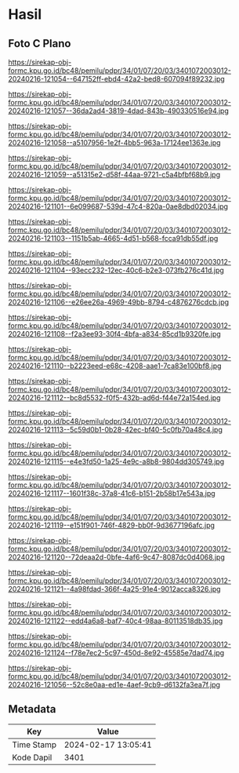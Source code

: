 # Hasil

## Foto C Plano

https://sirekap-obj-formc.kpu.go.id/bc48/pemilu/pdpr/34/01/07/20/03/3401072003012-20240216-121054--647152ff-ebd4-42a2-bed8-607094f89232.jpg

https://sirekap-obj-formc.kpu.go.id/bc48/pemilu/pdpr/34/01/07/20/03/3401072003012-20240216-121057--36da2ad4-3819-4dad-843b-490330516e94.jpg

https://sirekap-obj-formc.kpu.go.id/bc48/pemilu/pdpr/34/01/07/20/03/3401072003012-20240216-121058--a5107956-1e2f-4bb5-963a-17124ee1363e.jpg

https://sirekap-obj-formc.kpu.go.id/bc48/pemilu/pdpr/34/01/07/20/03/3401072003012-20240216-121059--a51315e2-d58f-44aa-9721-c5a4bfbf68b9.jpg

https://sirekap-obj-formc.kpu.go.id/bc48/pemilu/pdpr/34/01/07/20/03/3401072003012-20240216-121101--6e099687-539d-47c4-820a-0ae8dbd02034.jpg

https://sirekap-obj-formc.kpu.go.id/bc48/pemilu/pdpr/34/01/07/20/03/3401072003012-20240216-121103--1151b5ab-4665-4d51-b568-fcca91db55df.jpg

https://sirekap-obj-formc.kpu.go.id/bc48/pemilu/pdpr/34/01/07/20/03/3401072003012-20240216-121104--93ecc232-12ec-40c6-b2e3-073fb276c41d.jpg

https://sirekap-obj-formc.kpu.go.id/bc48/pemilu/pdpr/34/01/07/20/03/3401072003012-20240216-121106--e26ee26a-4969-49bb-8794-c4876276cdcb.jpg

https://sirekap-obj-formc.kpu.go.id/bc48/pemilu/pdpr/34/01/07/20/03/3401072003012-20240216-121108--f2a3ee93-30f4-4bfa-a834-85cd1b9320fe.jpg

https://sirekap-obj-formc.kpu.go.id/bc48/pemilu/pdpr/34/01/07/20/03/3401072003012-20240216-121110--b2223eed-e68c-4208-aae1-7ca83e100bf8.jpg

https://sirekap-obj-formc.kpu.go.id/bc48/pemilu/pdpr/34/01/07/20/03/3401072003012-20240216-121112--bc8d5532-f0f5-432b-ad6d-f44e72a154ed.jpg

https://sirekap-obj-formc.kpu.go.id/bc48/pemilu/pdpr/34/01/07/20/03/3401072003012-20240216-121113--5c59d0b1-0b28-42ec-bf40-5c0fb70a48c4.jpg

https://sirekap-obj-formc.kpu.go.id/bc48/pemilu/pdpr/34/01/07/20/03/3401072003012-20240216-121115--e4e3fd50-1a25-4e9c-a8b8-9804dd305749.jpg

https://sirekap-obj-formc.kpu.go.id/bc48/pemilu/pdpr/34/01/07/20/03/3401072003012-20240216-121117--1601f38c-37a8-41c6-b151-2b58b17e543a.jpg

https://sirekap-obj-formc.kpu.go.id/bc48/pemilu/pdpr/34/01/07/20/03/3401072003012-20240216-121119--e151f901-746f-4829-bb0f-9d3677196afc.jpg

https://sirekap-obj-formc.kpu.go.id/bc48/pemilu/pdpr/34/01/07/20/03/3401072003012-20240216-121120--72deaa2d-0bfe-4af6-9c47-8087dc0d4068.jpg

https://sirekap-obj-formc.kpu.go.id/bc48/pemilu/pdpr/34/01/07/20/03/3401072003012-20240216-121121--4a98fdad-366f-4a25-91e4-9012acca8326.jpg

https://sirekap-obj-formc.kpu.go.id/bc48/pemilu/pdpr/34/01/07/20/03/3401072003012-20240216-121122--edd4a6a8-baf7-40c4-98aa-80113518db35.jpg

https://sirekap-obj-formc.kpu.go.id/bc48/pemilu/pdpr/34/01/07/20/03/3401072003012-20240216-121124--f78e7ec2-5c97-450d-8e92-45585e7dad74.jpg

https://sirekap-obj-formc.kpu.go.id/bc48/pemilu/pdpr/34/01/07/20/03/3401072003012-20240216-121056--52c8e0aa-ed1e-4aef-9cb9-d6132fa3ea7f.jpg


## Metadata

| Key        | Value               |
| ---------- | ------------------- |
| Time Stamp | 2024-02-17 13:05:41 |
| Kode Dapil | 3401                |



